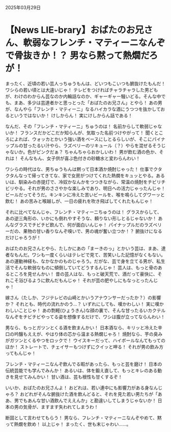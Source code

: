 2025年03月29日

# 【News LIE-brary】おばたのお兄さん、軟弱なフレンチ・マティーニなんぞで骨抜きか！？ 男なら黙って熱燗だろが！

まったく、近頃の若い芸人っちゅうもんは、どいつもこいつも腑抜けたもんだ！ ワシらの若い頃とは大違いじゃ！ テレビをつければチャラチャラした男どもが、わけのわからん芸なのか内輪話なのか、ギャーギャー騒いどる。そんな中でも、まあ、多少は芸達者かと思っとった「おばたのお兄さん」とやら！ あの男が、なんやら「フレンチ・マティーニ」なるハイカラな酒にうつつを抜かしておるというではないか！ けしからん！ 実にけしからん話である！

なんだ、その「フレンチ・マティーニ」ちゅうのは！ 名前からして軟弱じゃないか！ フランスだかどこだか知らんが、気取った名前つけやがって！ 聞くところによれば、ウォッカとかいう強い酒をベースにしとるらしいが、そこにパイナップルの甘ったるい汁やら、ラズベリーのリキュール（？）やらを混ぜるそうじゃないか。色がピンクだぁ？ ちゃんちゃらおかしいわ！ 男が飲む酒の色か、それは！ そんなもん、女子供が喜ぶ色付きの砂糖水と変わらんわい！

ワシらの時代はな、男ちゅうもんは黙って日本酒か焼酎じゃった！ 仕事でクタクタんなって帰ってきてな、家で女房がつけてくれた熱燗をキュッとやる。あるいは、馴染みの赤提灯で、冷奴かなんかをつつきながら、常温の焼酎をチビリチビリやる。それが男のささやかな楽しみであり、明日への活力じゃったんじゃ！ ビールだってそうだ。キンキンに冷えた苦いビールを、喉を鳴らしてグワーッと飲む！ あの苦みと喉越しが、一日の疲れを吹き飛ばしてくれたもんじゃ！

それに比べてなんじゃ、フレンチ・マティーニちゅうのは！ グラスからして、あの逆三角形の、いかにも倒れやすそうな、頼りない形しとるじゃないか！ あんなグラスでチビチビ飲んで、何が面白いんじゃ！ パイナップルだのラズベリーだの、果物の甘い香りなんぞ嗅いで、男の魂が奮い立つか！？ 腑抜けになるだけじゃろうが！

おばたのお兄さんとやら、たしかにあの「まーきのっ」とかいう芸は、まあ、達者なもんだ。ワシも一度くらいはテレビで見て、苦笑いした記憶がなくもない。あの運動神経も、なかなかのものじゃろう。だがな、芸で身を立てる男が、私生活でそんな軟弱なものに傾倒していてどうするんじゃ！ 芸人は、もっと骨のあるところを見せんかい！ 昔の芸人はな、もっと破天荒で、酒だって豪快に、それこそ浴びるように飲んだもんじゃ！ それが芸の肥やしにもなっとったんじゃ！

嫁さん（たしか、フジテレビの山崎とかいうアナウンサーだったか？）の影響か？ それとも、時代の流れかのう…？ いずれにしても、嘆かわしい！ 実に嘆かわしいことじゃ！ あの剽軽(ひょうきん)な顔の裏で、そんな甘ったるいカクテルなんぞをチビチビやってる姿を想像するだけで、ワシは腹が立ってならんわい！

男なら、もっとガツンとくる酒を飲まんかい！ 日本酒なら、キリッと冷えた辛口の吟醸もええが、やはり体の芯から温まる熱燗じゃろ！ 焼酎なら、芋の臭みがガツンとくるやつをロックで！ ウイスキーだって、ハイボールなんてもってのほか！ ストレートで、チェイサーもつけずにクイッと呷る！ それが男の飲み方ってもんじゃ！

フレンチ・マティーニなんぞ飲んでる暇があったら、もっと芸を磨け！ 日本の伝統芸能でも学んでみんか！ あるいは、体を鍛え直して、もっとキレのある動きを見せてみんかい！ 甘い酒は、芸も根性も甘くするぞ！

いいか、おばたのお兄さんよ！ おどれは、若い連中にも影響力がある身なんじゃろ？ おどれがそんな腑抜けた酒を飲んどると、それを見た若い男たちが「ああ、男でもあんな甘い酒飲んでええんか」と勘違いしてしまうじゃないか！ 日本の男の気骨が、ますます失われてしまうわ！

断固として言わせてもらう！ 男なら、フレンチ・マティーニなんぞやめて、黙って熱燗を飲め！ 以上じゃ！ まったく、世も末じゃわい……。